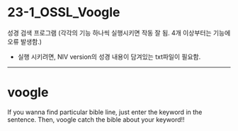 # 23-1_OSSL_Voogle
성경 검색 프로그램
(각각의 기능 하나씩 실행시키면 작동 잘 됨. 4개 이상부터는 기능에 오류 발생함.)
+ 실행 시키려면, NIV version의 성경 내용이 담겨있는 txt파일이 필요함.

---

# voogle
If you wanna find particular bible line, just enter the keyword in the sentence. 
Then, voogle catch the bible about your keyword!!
